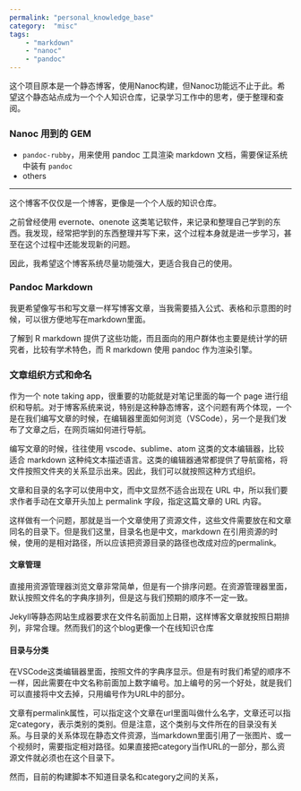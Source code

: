 ```yaml
---
permalink: "personal_knowledge_base"
category:  "misc"
tags: 
    - "markdown"
    - "nanoc"
    - "pandoc"
---
```


这个项目原本是一个静态博客，使用Nanoc构建，但Nanoc功能远不止于此。希望这个静态站点成为一个个人知识仓库，记录学习工作中的思考，便于整理和查阅。

### Nanoc 用到的 GEM

- `pandoc-rubby`，用来使用 pandoc 工具渲染 markdown 文档，需要保证系统中装有 `pandoc`
- others

- - -

这个博客不仅仅是一个博客，更像是一个个人版的知识仓库。

之前曾经使用 evernote、onenote 这类笔记软件，来记录和整理自己学到的东西。我发现，经常把学到的东西整理并写下来，这个过程本身就是进一步学习，甚至在这个过程中还能发现新的问题。

因此，我希望这个博客系统尽量功能强大，更适合我自己的使用。

### Pandoc Markdown

我更希望像写书和写文章一样写博客文章，当我需要插入公式、表格和示意图的时候，可以很方便地写在markdown里面。

了解到 R markdown 提供了这些功能，而且面向的用户群体也主要是统计学的研究者，比较有学术特色，而 R markdown 使用 pandoc 作为渲染引擎。

### 文章组织方式和命名

作为一个 note taking app，很重要的功能就是对笔记里面的每一个 page 进行组织和导航。对于博客系统来说，特别是这种静态博客，这个问题有两个体现，一个是在我们编写文章的时候，在编辑器里面如何浏览（VSCode），另一个是我们发布了文章之后，在网页端如何进行导航。

编写文章的时候，往往使用 vscode、sublime、atom 这类的文本编辑器，比较适合 markdown 这种纯文本描述语言。这类的编辑器通常都提供了导航窗格，将文件按照文件夹的关系显示出来。因此，我们可以就按照这种方式组织。

文章和目录的名字可以使用中文，而中文显然不适合出现在 URL 中，所以我们要求作者手动在文章开头加上 permalink 字段，指定这篇文章的 URL 内容。

这样做有一个问题，那就是当一个文章使用了资源文件，这些文件需要放在和文章同名的目录下。但是我们这里，目录名也是中文，markdown 在引用资源的时候，使用的是相对路径，所以应该把资源目录的路径也改成对应的permalink。

#### 文章管理

直接用资源管理器浏览文章非常简单，但是有一个排序问题。在资源管理器里面，默认按照文件名的字典序排列，但是这与我们预期的顺序不一定一致。

Jekyll等静态网站生成器要求在文件名前面加上日期，这样博客文章就按照日期排列，非常合理。然而我们的这个blog更像一个在线知识仓库

#### 目录与分类

在VSCode这类编辑器里面，按照文件的字典序显示。但是有时我们希望的顺序不一样，因此需要在中文名称前面加上数字编号。加上编号的另一个好处，就是我们可以直接将中文去掉，只用编号作为URL中的部分。

文章有permalink属性，可以指定这个文章在url里面叫做什么名字，文章还可以指定category，表示类别的类别。但是注意，这个类别与文件所在的目录没有关系。与目录的关系体现在静态文件资源，当markdown里面引用了一张图片、或一个视频时，需要指定相对路径。如果直接把category当作URL的一部分，那么资源文件就必须也在这个目录下。

然而，目前的构建脚本不知道目录名和category之间的关系，